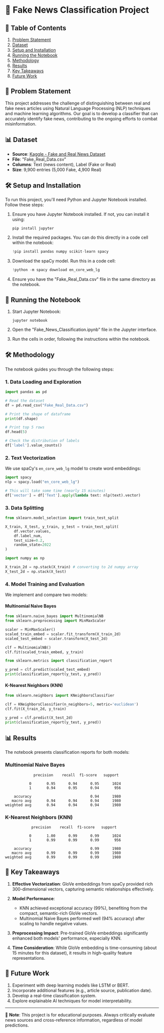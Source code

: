 # 📰 Fake News Classification Project

## 📌 Table of Contents
1. [Problem Statement](#-problem-statement)
2. [Dataset](#-dataset)
3. [Setup and Installation](#-setup-and-installation)
4. [Running the Notebook](#-running-the-notebook)
5. [Methodology](#️-methodology)
6. [Results](#-results)
7. [Key Takeaways](#-key-takeaways)
8. [Future Work](#-future-work)

## 🎯 Problem Statement

This project addresses the challenge of distinguishing between real and fake news articles using Natural Language Processing (NLP) techniques and machine learning algorithms. Our goal is to develop a classifier that can accurately identify fake news, contributing to the ongoing efforts to combat misinformation.

## 📊 Dataset

- **Source**: [Kaggle - Fake and Real News Dataset](https://www.kaggle.com/datasets/clmentbisaillon/fake-and-real-news-dataset)
- **File**: "Fake_Real_Data.csv"
- **Columns**: Text (news content), Label (Fake or Real)
- **Size**: 9,900 entries (5,000 Fake, 4,900 Real)

## 🛠 Setup and Installation

To run this project, you'll need Python and Jupyter Notebook installed. Follow these steps:

1. Ensure you have Jupyter Notebook installed. If not, you can install it using:
   ```
   pip install jupyter
   ```

2. Install the required packages. You can do this directly in a code cell within the notebook:
   ```python
   !pip install pandas numpy scikit-learn spacy
   ```

3. Download the spaCy model. Run this in a code cell:
   ```python
   !python -m spacy download en_core_web_lg
   ```

4. Ensure you have the "Fake_Real_Data.csv" file in the same directory as the notebook.

## 🚀 Running the Notebook

1. Start Jupyter Notebook:
   ```
   jupyter notebook
   ```

2. Open the "Fake_News_Classification.ipynb" file in the Jupyter interface.

3. Run the cells in order, following the instructions within the notebook.

## 🛠️ Methodology

The notebook guides you through the following steps:

### 1. Data Loading and Exploration

```python
import pandas as pd

# Read the dataset
df = pd.read_csv("Fake_Real_Data.csv")

# Print the shape of dataframe
print(df.shape)

# Print top 5 rows
df.head(5)

# Check the distribution of labels 
df['label'].value_counts()
```

### 2. Text Vectorization

We use spaCy's `en_core_web_lg` model to create word embeddings:

```python
import spacy
nlp = spacy.load("en_core_web_lg")

# This will take some time (nearly 15 minutes)
df['vector'] = df['Text'].apply(lambda text: nlp(text).vector)
```

### 3. Data Splitting

```python
from sklearn.model_selection import train_test_split

X_train, X_test, y_train, y_test = train_test_split(
    df.vector.values,
    df.label_num,
    test_size=0.2,
    random_state=2022
)

import numpy as np

X_train_2d = np.stack(X_train) # converting to 2d numpy array
X_test_2d = np.stack(X_test)
```

### 4. Model Training and Evaluation

We implement and compare two models:

#### Multinomial Naive Bayes

```python
from sklearn.naive_bayes import MultinomialNB
from sklearn.preprocessing import MinMaxScaler

scaler = MinMaxScaler()
scaled_train_embed = scaler.fit_transform(X_train_2d)
scaled_test_embed = scaler.transform(X_test_2d)

clf = MultinomialNB()
clf.fit(scaled_train_embed, y_train)

from sklearn.metrics import classification_report

y_pred = clf.predict(scaled_test_embed)
print(classification_report(y_test, y_pred))
```

#### K-Nearest Neighbors (KNN)

```python
from sklearn.neighbors import KNeighborsClassifier

clf = KNeighborsClassifier(n_neighbors=5, metric='euclidean')
clf.fit(X_train_2d, y_train)

y_pred = clf.predict(X_test_2d)
print(classification_report(y_test, y_pred))
```

## 📊 Results

The notebook presents classification reports for both models:

### Multinomial Naive Bayes
```
             precision    recall  f1-score   support

           0       0.95      0.94      0.95      1024
           1       0.94      0.95      0.94       956

    accuracy                           0.94      1980
   macro avg       0.94      0.94      0.94      1980
weighted avg       0.94      0.94      0.94      1980
```

### K-Nearest Neighbors (KNN)
```
            precision    recall  f1-score   support

           0       1.00      0.99      0.99      1024
           1       0.99      0.99      0.99       956

    accuracy                           0.99      1980
   macro avg       0.99      0.99      0.99      1980
weighted avg       0.99      0.99      0.99      1980
```

## 🔑 Key Takeaways

1. **Effective Vectorization**: GloVe embeddings from spaCy provided rich 300-dimensional vectors, capturing semantic relationships effectively.

2. **Model Performance**: 
   - KNN achieved exceptional accuracy (99%), benefiting from the compact, semantic-rich GloVe vectors.
   - Multinomial Naive Bayes performed well (94% accuracy) after scaling to handle negative values.

3. **Preprocessing Impact**: Pre-trained GloVe embeddings significantly enhanced both models' performance, especially KNN.

4. **Time Consideration**: While GloVe embedding is time-consuming (about 15 minutes for this dataset), it results in high-quality feature representations.

## 🚀 Future Work

1. Experiment with deep learning models like LSTM or BERT.
2. Incorporate additional features (e.g., article source, publication date).
3. Develop a real-time classification system.
4. Explore explainable AI techniques for model interpretability.

---

📌 **Note**: This project is for educational purposes. Always critically evaluate news sources and cross-reference information, regardless of model predictions.
